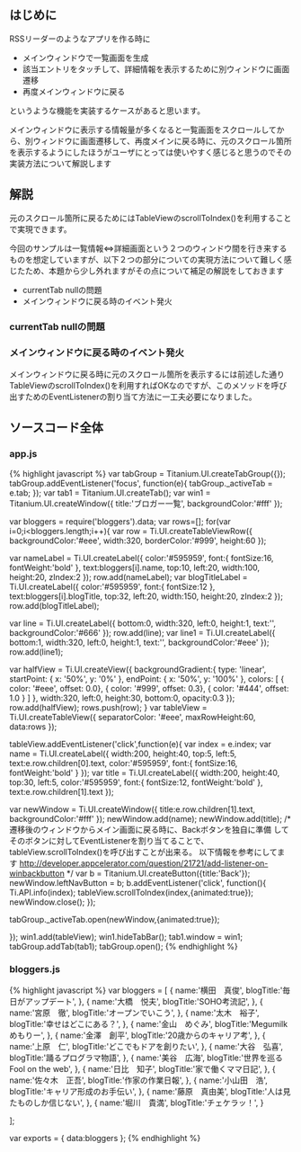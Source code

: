 ## はじめに


RSSリーダーのようなアプリを作る時に

- メインウィンドウで一覧画面を生成
- 該当エントリをタッチして、詳細情報を表示するために別ウィンドウに画面遷移
- 再度メインウィンドウに戻る

というような機能を実装するケースがあると思います。

メインウィンドウに表示する情報量が多くなると一覧画面をスクロールしてから、別ウィンドウに画面遷移して、再度メインに戻る時に、元のスクロール箇所を表示するようにしたほうがユーザにとっては使いやすく感じると思うのでその実装方法について解説します

## 解説

元のスクロール箇所に戻るためにはTableViewのscrollToIndex()を利用することで実現できます。


今回のサンプルは一覧情報⇔詳細画面という２つのウィンドウ間を行き来するものを想定していますが、以下２つの部分についての実現方法について難しく感じたため、本題から少し外れますがその点について補足の解説をしておきます

- currentTab nullの問題
- メインウィンドウに戻る時のイベント発火


### currentTab nullの問題

### メインウィンドウに戻る時のイベント発火

メインウィンドウに戻る時に元のスクロール箇所を表示するには前述した通りTableViewのscrollToIndex()を利用すればOKなのですが、このメソッドを呼び出すためのEventListenerの割り当て方法に一工夫必要になりました。



## ソースコード全体

### app.js

{% highlight javascript %}
var tabGroup = Titanium.UI.createTabGroup({});
tabGroup.addEventListener('focus', function(e){
  tabGroup._activeTab = e.tab;
});
var tab1 = Titanium.UI.createTab();
var win1 = Titanium.UI.createWindow({
  title:'ブロガー一覧',
  backgroundColor:'#fff'
});


var bloggers = require('bloggers').data;
var rows=[];
for(var i=0;i<bloggers.length;i++){
  var row = Ti.UI.createTableViewRow({
    backgroundColor:'#eee',
    width:320,
    borderColor:'#999',
    height:60
  });

  var nameLabel = Ti.UI.createLabel({
    color:'#595959',
    font:{
      fontSize:16,
      fontWeight:'bold'
    },
    text:bloggers[i].name,
    top:10,
    left:20,
    width:100,
    height:20,
    zIndex:2
  });
  row.add(nameLabel);
  var blogTitleLabel = Ti.UI.createLabel({
    color:'#595959',
    font:{
      fontSize:12
    },
    text:bloggers[i].blogTitle,
    top:32,
    left:20,
    width:150,
    height:20,
    zIndex:2
  });
  row.add(blogTitleLabel);

  var line = Ti.UI.createLabel({
    bottom:0,
    width:320,
    left:0,
    height:1,
    text:'',
    backgroundColor:'#666'
  });
  row.add(line);
  var line1 = Ti.UI.createLabel({
    bottom:1,
    width:320,
    left:0,
    height:1,
    text:'',
    backgroundColor:'#eee'
  });
  row.add(line1);

  var halfView = Ti.UI.createView({
    backgroundGradient:{
      type: 'linear',
      startPoint: { x: '50%', y: '0%' },
      endPoint: { x: '50%', y: '100%' },
      colors: [
        { color: '#eee', offset: 0.0},
        { color: '#999', offset: 0.3},
        { color: '#444', offset: 1.0 }
      ]
    },
    width:320,
    left:0,
    height:30,
    bottom:0,
    opacity:0.3
  });
  row.add(halfView);
  rows.push(row);
}
var tableView = Ti.UI.createTableView({
  separatorColor: '#eee',
  maxRowHeight:60,
  data:rows
});



tableView.addEventListener('click',function(e){
  var index = e.index;
  var name = Ti.UI.createLabel({
    width:200,
    height:40,
    top:5,
    left:5,
    text:e.row.children[0].text,
    color:'#595959',
    font:{
      fontSize:16,
      fontWeight:'bold'
    }
  });
  var title = Ti.UI.createLabel({
    width:200,
    height:40,
    top:30,
    left:5,
    color:'#595959',
    font:{
      fontSize:12,
      fontWeight:'bold'
    },
    text:e.row.children[1].text
  });

  var newWindow = Ti.UI.createWindow({
    title:e.row.children[1].text,
    backgroundColor:'#fff'
  });
  newWindow.add(name);
  newWindow.add(title);
  /*
    遷移後のウィンドウからメイン画面に戻る時に、Backボタンを独自に準備
    してそのボタンに対してEventListenerを割り当てることで、
    tableView.scrollToIndex()を呼び出すことが出来る。
    以下情報を参考にしてます
    http://developer.appcelerator.com/question/21721/add-listener-on-winbackbutton
*/
  var b = Titanium.UI.createButton({title:'Back'});
  newWindow.leftNavButton = b;
  b.addEventListener('click', function(){
    Ti.API.info(index);
    tableView.scrollToIndex(index,{animated:true});
    newWindow.close();
  });

  tabGroup._activeTab.open(newWindow,{animated:true});


});
win1.add(tableView);
win1.hideTabBar();
tab1.window = win1;
tabGroup.addTab(tab1);
tabGroup.open();
{% endhighlight %}



### bloggers.js

{% highlight javascript %}
var bloggers = [
  {
    name:'横田　真俊',
    blogTitle:'毎日がアップデート',
  },
  {
    name:'大橋　悦夫',
    blogTitle:'SOHO考流記',
  },
  {
    name:'宮原　徹',
    blogTitle:'オープンでいこう',
  },
  {
    name:'太木　裕子',
    blogTitle:'幸せはどこにある？',
  },
  {
    name:'金山　めぐみ',
    blogTitle:'Megumilkめもりー',
  },
  {
    name:'金澤　創平',
    blogTitle:'20歳からのキャリア考',
  },
  {
    name:'上原　仁',
    blogTitle:'どこでもドアを創りたい',
  },
  {
    name:'大谷　弘喜',
    blogTitle:'踊るプログラマ物語',
  },
  {
    name:'美谷　広海',
    blogTitle:'世界を巡るFool on the web',
  },
  {
    name:'日比　知子',
    blogTitle:'家で働くママ日記',
  },
  {
    name:'佐々木　正吾',
    blogTitle:'作家の作業日報',
  },
  {
    name:'小山田　浩',
    blogTitle:'キャリア形成のお手伝い',
  },
  {
    name:'藤原　真由美',
    blogTitle:'人は見たものしか信じない',
  },
  {
    name:'堀川　貴満',
    blogTitle:'チェケラッ！',
  }

];

var exports = {
  data:bloggers
};
{% endhighlight %}


